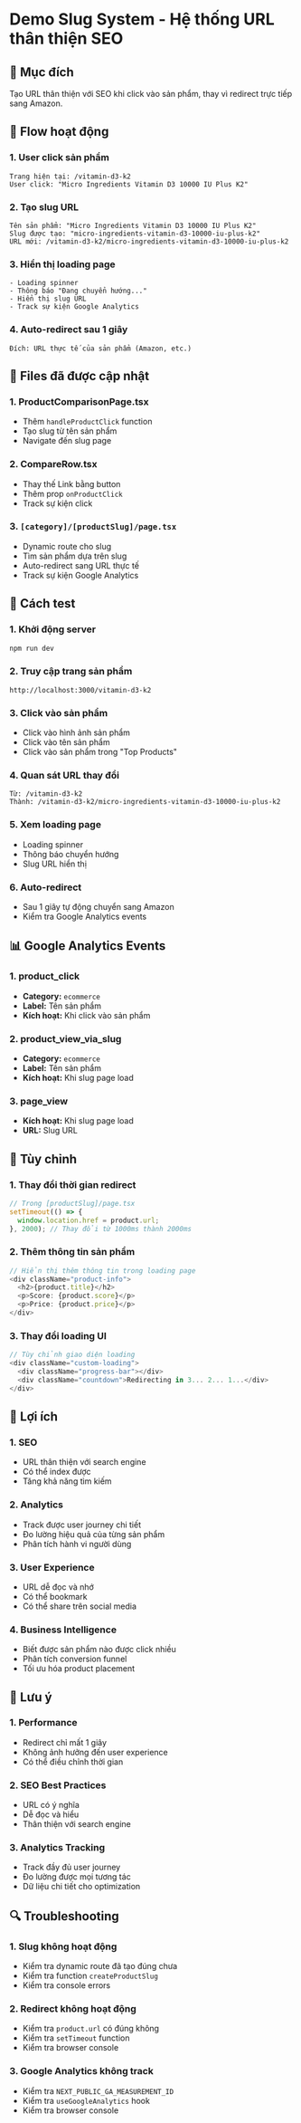 # Demo Slug System - Hệ thống URL thân thiện SEO

## 🎯 **Mục đích**

Tạo URL thân thiện với SEO khi click vào sản phẩm, thay vì redirect trực tiếp sang Amazon.

## 🔄 **Flow hoạt động**

### 1. **User click sản phẩm**
```
Trang hiện tại: /vitamin-d3-k2
User click: "Micro Ingredients Vitamin D3 10000 IU Plus K2"
```

### 2. **Tạo slug URL**
```
Tên sản phẩm: "Micro Ingredients Vitamin D3 10000 IU Plus K2"
Slug được tạo: "micro-ingredients-vitamin-d3-10000-iu-plus-k2"
URL mới: /vitamin-d3-k2/micro-ingredients-vitamin-d3-10000-iu-plus-k2
```

### 3. **Hiển thị loading page**
```
- Loading spinner
- Thông báo "Đang chuyển hướng..."
- Hiển thị slug URL
- Track sự kiện Google Analytics
```

### 4. **Auto-redirect sau 1 giây**
```
Đích: URL thực tế của sản phẩm (Amazon, etc.)
```

## 📁 **Files đã được cập nhật**

### 1. **ProductComparisonPage.tsx**
- Thêm `handleProductClick` function
- Tạo slug từ tên sản phẩm
- Navigate đến slug page

### 2. **CompareRow.tsx**
- Thay thế Link bằng button
- Thêm prop `onProductClick`
- Track sự kiện click

### 3. **`[category]/[productSlug]/page.tsx`**
- Dynamic route cho slug
- Tìm sản phẩm dựa trên slug
- Auto-redirect sang URL thực tế
- Track sự kiện Google Analytics

## 🧪 **Cách test**

### 1. **Khởi động server**
```bash
npm run dev
```

### 2. **Truy cập trang sản phẩm**
```
http://localhost:3000/vitamin-d3-k2
```

### 3. **Click vào sản phẩm**
- Click vào hình ảnh sản phẩm
- Click vào tên sản phẩm
- Click vào sản phẩm trong "Top Products"

### 4. **Quan sát URL thay đổi**
```
Từ: /vitamin-d3-k2
Thành: /vitamin-d3-k2/micro-ingredients-vitamin-d3-10000-iu-plus-k2
```

### 5. **Xem loading page**
- Loading spinner
- Thông báo chuyển hướng
- Slug URL hiển thị

### 6. **Auto-redirect**
- Sau 1 giây tự động chuyển sang Amazon
- Kiểm tra Google Analytics events

## 📊 **Google Analytics Events**

### 1. **product_click**
- **Category:** `ecommerce`
- **Label:** Tên sản phẩm
- **Kích hoạt:** Khi click vào sản phẩm

### 2. **product_view_via_slug**
- **Category:** `ecommerce`
- **Label:** Tên sản phẩm
- **Kích hoạt:** Khi slug page load

### 3. **page_view**
- **Kích hoạt:** Khi slug page load
- **URL:** Slug URL

## 🔧 **Tùy chỉnh**

### 1. **Thay đổi thời gian redirect**
```typescript
// Trong [productSlug]/page.tsx
setTimeout(() => {
  window.location.href = product.url;
}, 2000); // Thay đổi từ 1000ms thành 2000ms
```

### 2. **Thêm thông tin sản phẩm**
```typescript
// Hiển thị thêm thông tin trong loading page
<div className="product-info">
  <h2>{product.title}</h2>
  <p>Score: {product.score}</p>
  <p>Price: {product.price}</p>
</div>
```

### 3. **Thay đổi loading UI**
```typescript
// Tùy chỉnh giao diện loading
<div className="custom-loading">
  <div className="progress-bar"></div>
  <div className="countdown">Redirecting in 3... 2... 1...</div>
</div>
```

## 🚀 **Lợi ích**

### 1. **SEO**
- URL thân thiện với search engine
- Có thể index được
- Tăng khả năng tìm kiếm

### 2. **Analytics**
- Track được user journey chi tiết
- Đo lường hiệu quả của từng sản phẩm
- Phân tích hành vi người dùng

### 3. **User Experience**
- URL dễ đọc và nhớ
- Có thể bookmark
- Có thể share trên social media

### 4. **Business Intelligence**
- Biết được sản phẩm nào được click nhiều
- Phân tích conversion funnel
- Tối ưu hóa product placement

## 📝 **Lưu ý**

### 1. **Performance**
- Redirect chỉ mất 1 giây
- Không ảnh hưởng đến user experience
- Có thể điều chỉnh thời gian

### 2. **SEO Best Practices**
- URL có ý nghĩa
- Dễ đọc và hiểu
- Thân thiện với search engine

### 3. **Analytics Tracking**
- Track đầy đủ user journey
- Đo lường được mọi tương tác
- Dữ liệu chi tiết cho optimization

## 🔍 **Troubleshooting**

### 1. **Slug không hoạt động**
- Kiểm tra dynamic route đã tạo đúng chưa
- Kiểm tra function `createProductSlug`
- Kiểm tra console errors

### 2. **Redirect không hoạt động**
- Kiểm tra `product.url` có đúng không
- Kiểm tra `setTimeout` function
- Kiểm tra browser console

### 3. **Google Analytics không track**
- Kiểm tra `NEXT_PUBLIC_GA_MEASUREMENT_ID`
- Kiểm tra `useGoogleAnalytics` hook
- Kiểm tra browser console
